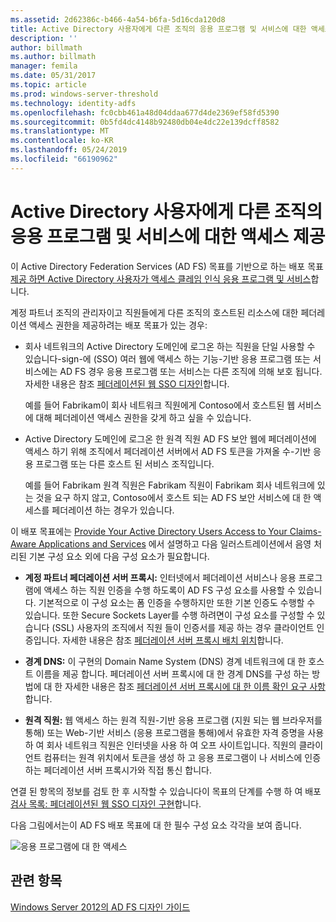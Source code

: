 ```yaml
---
ms.assetid: 2d62386c-b466-4a54-b6fa-5d16cda120d8
title: Active Directory 사용자에게 다른 조직의 응용 프로그램 및 서비스에 대한 액세스 제공
description: ''
author: billmath
ms.author: billmath
manager: femila
ms.date: 05/31/2017
ms.topic: article
ms.prod: windows-server-threshold
ms.technology: identity-adfs
ms.openlocfilehash: fc0cbb461a48d04ddaa677d4de2369ef58fd5390
ms.sourcegitcommit: 0b5fd4dc4148b92480db04e4dc22e139dcff8582
ms.translationtype: MT
ms.contentlocale: ko-KR
ms.lasthandoff: 05/24/2019
ms.locfileid: "66190962"
---
```

# <a name="provide-your-active-directory-users-access-to-the-applications-and-services-of-other-organizations"></a>Active Directory 사용자에게 다른 조직의 응용 프로그램 및 서비스에 대한 액세스 제공

이 Active Directory Federation Services \(AD FS\) 목표를 기반으로 하는 배포 목표 [제공 하면 Active Directory 사용자가 액세스 클레임 인식 응용 프로그램 및 서비스](Provide-Your-Active-Directory-Users-Access-to-Your-Claims-Aware-Applications-and-Services.md)합니다.  
  
계정 파트너 조직의 관리자이고 직원들에게 다른 조직의 호스트된 리소스에 대한 페더레이션 액세스 권한을 제공하려는 배포 목표가 있는 경우:  
  
-   회사 네트워크의 Active Directory 도메인에 로그온 하는 직원을 단일 사용할 수 있습니다\-sign\-에 \(SSO\) 여러 웹에 액세스 하는 기능\-기반 응용 프로그램 또는 서비스에는 AD FS 경우 응용 프로그램 또는 서비스는 다른 조직에 의해 보호 됩니다. 자세한 내용은 참조 [페더레이션된 웹 SSO 디자인](Federated-Web-SSO-Design.md)합니다.  
  
    예를 들어 Fabrikam이 회사 네트워크 직원에게 Contoso에서 호스트된 웹 서비스에 대해 페더레이션 액세스 권한을 갖게 하고 싶을 수 있습니다.  
  
-   Active Directory 도메인에 로그온 한 원격 직원 AD FS 보안 웹에 페더레이션에 액세스 하기 위해 조직에서 페더레이션 서버에서 AD FS 토큰을 가져올 수\-기반 응용 프로그램 또는 다른 호스트 된 서비스 조직입니다.  
  
    예를 들어 Fabrikam 원격 직원은 Fabrikam 직원이 Fabrikam 회사 네트워크에 있는 것을 요구 하지 않고, Contoso에서 호스트 되는 AD FS 보안 서비스에 대 한 액세스를 페더레이션 하는 경우가 있습니다.  
  
이 배포 목표에는 [Provide Your Active Directory Users Access to Your Claims-Aware Applications and Services](Provide-Your-Active-Directory-Users-Access-to-Your-Claims-Aware-Applications-and-Services.md) 에서 설명하고 다음 일러스트레이션에서 음영 처리된 기본 구성 요소 외에 다음 구성 요소가 필요합니다.  
  
-   **계정 파트너 페더레이션 서버 프록시:** 인터넷에서 페더레이션 서비스나 응용 프로그램에 액세스 하는 직원 인증을 수행 하도록이 AD FS 구성 요소를 사용할 수 있습니다. 기본적으로 이 구성 요소는 폼 인증을 수행하지만 또한 기본 인증도 수행할 수 있습니다. 또한 Secure Sockets Layer를 수행 하려면이 구성 요소를 구성할 수 있습니다 \(SSL\) 사용자의 조직에서 직원 들이 인증서를 제공 하는 경우 클라이언트 인증입니다. 자세한 내용은 참조 [페더레이션 서버 프록시 배치 위치](Where-to-Place-a-Federation-Server-Proxy.md)합니다.  
  
-   **경계 DNS:** 이 구현의 Domain Name System \(DNS\) 경계 네트워크에 대 한 호스트 이름을 제공 합니다. 페더레이션 서버 프록시에 대 한 경계 DNS를 구성 하는 방법에 대 한 자세한 내용은 참조 [페더레이션 서버 프록시에 대 한 이름 확인 요구 사항](Name-Resolution-Requirements-for-Federation-Server-Proxies.md)합니다.  
  
-   **원격 직원:** 웹 액세스 하는 원격 직원\-기반 응용 프로그램 \(지원 되는 웹 브라우저를 통해\) 또는 Web\-기반 서비스 \(응용 프로그램을 통해\)에서 유효한 자격 증명을 사용 하 여 회사 네트워크 직원은 인터넷을 사용 하 여 오프 사이트입니다. 직원의 클라이언트 컴퓨터는 원격 위치에서 토큰을 생성 하 고 응용 프로그램이 나 서비스에 인증 하는 페더레이션 서버 프록시가와 직접 통신 합니다.  
  
연결 된 항목의 정보를 검토 한 후 시작할 수 있습니다이 목표의 단계를 수행 하 여 배포 [검사 목록: 페더레이션된 웹 SSO 디자인 구현](../../ad-fs/deployment/Checklist--Implementing-a-Federated-Web-SSO-Design.md)합니다.  
  
다음 그림에서는이 AD FS 배포 목표에 대 한 필수 구성 요소 각각을 보여 줍니다.  
  
![응용 프로그램에 대 한 액세스](media/50af4837-31e0-451f-a942-e705c2300065.gif)  
  
## <a name="see-also"></a>관련 항목
[Windows Server 2012의 AD FS 디자인 가이드](AD-FS-Design-Guide-in-Windows-Server-2012.md)
